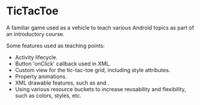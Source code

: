 # TicTacToe

A familiar game used as a vehicle to teach various Android topics as part of an introductory course.

Some features used as teaching points:
- Activity lifecycle.
- Button 'onClick' callback used in XML.
- Custom view for the tic-tac-toe grid, including style attributes.
- Property animations.
- XML drawable features, such as <shape> and <gradient>.
- Using various resource buckets to increase reusability and flexibility, such as colors, styles, etc.
